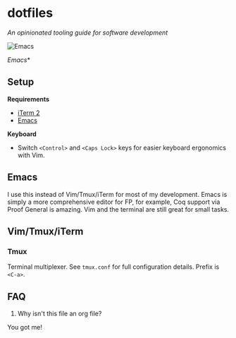# dotfiles

*An opinionated tooling guide for software development*

![Emacs](https://raw.githubusercontent.com/mudrasone/dotfiles/master/emacs.png)

*Emacs**

## Setup

**Requirements**

* [iTerm 2](https://www.iterm2.com/index.html)
* [Emacs](https://emacsformacosx.com/)

**Keyboard**

* Switch `<Control>` and `<Caps Lock>` keys for easier keyboard ergonomics with Vim.

## Emacs

I use this instead of Vim/Tmux/iTerm for most of my development. Emacs is simply a more comprehensive editor for FP, for example, Coq support via Proof General is amazing. Vim and the terminal are still great for small tasks.

## Vim/Tmux/iTerm

### Tmux

Terminal multiplexer. See `tmux.conf` for full configuration details. Prefix is `<C-a>`.

## FAQ

1. Why isn't this file an org file?

You got me!
